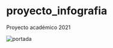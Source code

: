 # proyecto_infografia

<p>Proyecto académico 2021</p>

![portada](https://github.com/user-attachments/assets/ad0801fb-ef21-47ce-ad4e-abf5e2115fb9) 
